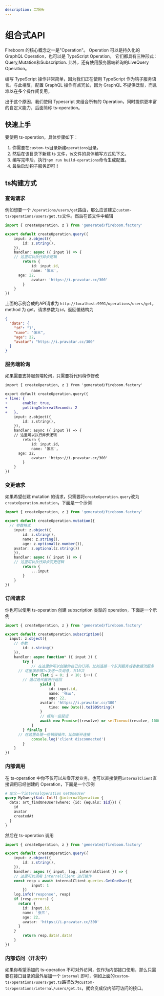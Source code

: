 ```yaml
---
description: 二锅头
---
```


# 组合式API

Fireboom 的核心概念之一是"Operation"。 Operation 可以是持久化的 GraphQL Operation，也可以是 TypeScript Operation， 它们都具有三种形式：Query,Mutation和Subscription. 此外，还有使用服务器端轮询的LiveQuery Operation。

编写 TypeScript 操作非常简单，因为我们正在使用 TypeScript 作为钩子服务语言。与此相反，配置 GraphQL 操作有点冗长，因为 GraphQL 不提供泛型，而且难以在多个操作间复用。

出于这个原因，我们使用 Typescript 来组合所有的 Operation，同时提供更丰富的自定义能力，后面简称 ts-operation。

## 快速上手

要使用 ts-operation，具体步骤如下：

1. 你需要在`custom-ts`目录新建`operations`目录。
2. 然后在该目录下新建 ts 文件，ts文件的具体编写方式见下文。
3. 编写完毕后，执行`npm run build-operations`命令生成配置。
4. 最后启动钩子服务即可！

## ts构建方式

### 查询请求

例如想要一个 `/operations/users/get`路由，那么应该建立`custom-ts/operations/users/get.ts`文件。然后在该文件中编辑

```ts
import { createOperation, z } from 'generated/fireboom.factory'

export default createOperation.query({
	input: z.object({
		id: z.string(),
	}),
	handler: async ({ input }) => {
    // 这里可以执行异步逻辑
		return {
			id: input.id,
			name: '张三',
      age: 22,
			avatar: 'https://i.pravatar.cc/300'
		}
	}
})
```

上面的示例合成的API请求为 `http://localhost:9991/operations/users/get`，method 为 get，请求参数为`id`，返回值结构为

```json
{
  "data": {
    "id": "1",
    "name": "张三",
    "age": 22,
    "avatar": "https://i.pravatar.cc/300"
  }
}
```

### 服务端轮询

如果需要支持服务端轮询，只需要将代码稍作修改

```diff
import { createOperation, z } from 'generated/fireboom.factory'

export default createOperation.query({
+ live: {
+		enable: true,
+		pollingIntervalSeconds: 2
+	},
	input: z.object({
		id: z.string(),
	}),
	handler: async ({ input }) => {
    // 这里可以执行异步逻辑
		return {
			id: input.id,
			name: '张三',
      age: 22,
			avatar: 'https://i.pravatar.cc/300'
		}
	}
})
```

### 变更请求

如果希望创建 mutation 的请求，只需要将`createOperation.query`改为`createOperation.mutation`，下面是一个示例

```ts
import { createOperation, z } from 'generated/fireboom.factory'

export default createOperation.mutation({
  // 参数格式
	input: z.object({
		id: z.string(),
		name: z.string(),
		age: z.optional(z.number()),
    avatar: z.optional(z.string())
	}),
	handler: async ({ input }) => {
    // 这里可以执行异步变更逻辑
		return {
			...input
		}
	}
})
```

### &#x20;订阅请求

你也可以使用 ts-operation 创建 subscription 类型的 operation，下面是一个示例

```ts
import { createOperation, z } from 'generated/fireboom.factory'

export default createOperation.subscription({
  input: z.object({
    // 参数
		id: z.string()
	}),
	handler: async function* ({ input }) {
		try {
			// 在这里你可以创建你自己的订阅，比如连接一个队列服务或者数据流服务
      // 这里演示隔1s发送一次消息，共10次
			for (let i = 0; i < 10; i++) {
        // 通过迭代器进行返回
				yield {
					id: input.id,
					name: '张三',
					age: 22,
			    avatar: 'https://i.pravatar.cc/300'
					time: new Date().toISOString()
				}
				// 模拟一些延迟
				await new Promise((resolve) => setTimeout(resolve, 1000))
			}
		} finally {
      // 在这里处理一些销毁操作，比如断开连接
			console.log('client disconnected')
		}
	}
})
```

### 内部调用

在 ts-operation 中你不仅可以从零开发业务，也可以直接使用`internalClient`直接调用已经创建的 Operation，下面是一个示例

```graphql
# 定义一个internalOperation GetOneUser
query MyQuery($id: Int!) @internalOperation {
  data: art_findOneUser(where: {id: {equals: $id}}) {
    id
    avatar
    createdAt
  }
}
```

然后在 ts-operation 调用

```ts
import { createOperation, z } from 'generated/fireboom.factory'

export default createOperation.query({
	input: z.object({
		id: z.string(),
	}),
	handler: async ({ input, log, internalClient }) => {
    // 这里可以调用 internalClient 进行操作
    const resp = await internalClient.queries.GetOneUser({
			input: 1
		})
    log.info('response', resp)
    if (resp.errors) {
      return {
        id: input.id,
        name: '张三',
        age: 22,
        avatar: 'https://i.pravatar.cc/300'
      }
    }
		return resp.data!.data!
	}
})
```

### 内部访问（开发中）&#x20;

如果你希望添加的 ts-operation 不可对外访问，仅作为内部接口使用，那么只需要在接口目录的最外层加一个 `internal` 即可，例如上面的`custom-ts/operations/users/get.ts`路径改为`custom-ts/operations/internal/users/get.ts`，就会变成仅内部可访问的接口。
